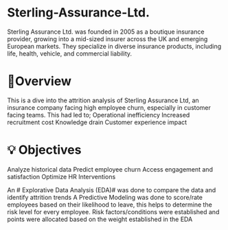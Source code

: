 # Sterling-Assurance-Ltd.
Sterling Assurance Ltd. was founded in 2005 as a boutique insurance provider, growing into a mid-sized insurer across the UK and emerging European markets. They specialize in diverse insurance products, including life, health, vehicle, and commercial liability.


# 🧿Overview
This is a dive into the attrition analysis of Sterling Assurance Ltd, an insurance company facing high employee churn, especially in customer facing teams.
This had led to;
Operational inefficiency
Increased recruitment cost
Knowledge drain
Customer experience impact

# 💡 Objectives
Analyze historical data
Predict employee churn
Access engagement and satisfaction
Optimize HR Interventions

An # Explorative Data Analysis (EDA)# was done to compare the data and identify attrition trends
A Predictive Modeling was done to score/rate employees based on their likelihood to leave, this helps to determine the risk level for every employee. Risk factors/conditions were established and points were allocated based on the weight established in the EDA
 
